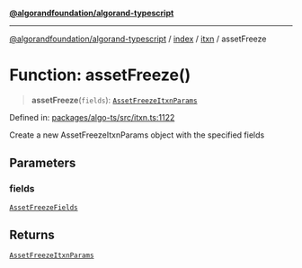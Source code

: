 [**@algorandfoundation/algorand-typescript**](../../../../README.md)

***

[@algorandfoundation/algorand-typescript](../../../../README.md) / [index](../../../README.md) / [itxn](../README.md) / assetFreeze

# Function: assetFreeze()

> **assetFreeze**(`fields`): [`AssetFreezeItxnParams`](../classes/AssetFreezeItxnParams.md)

Defined in: [packages/algo-ts/src/itxn.ts:1122](https://github.com/algorandfoundation/puya-ts/blob/main/packages/algo-ts/src/itxn.ts#L1122)

Create a new AssetFreezeItxnParams object with the specified fields

## Parameters

### fields

[`AssetFreezeFields`](../interfaces/AssetFreezeFields.md)

## Returns

[`AssetFreezeItxnParams`](../classes/AssetFreezeItxnParams.md)
